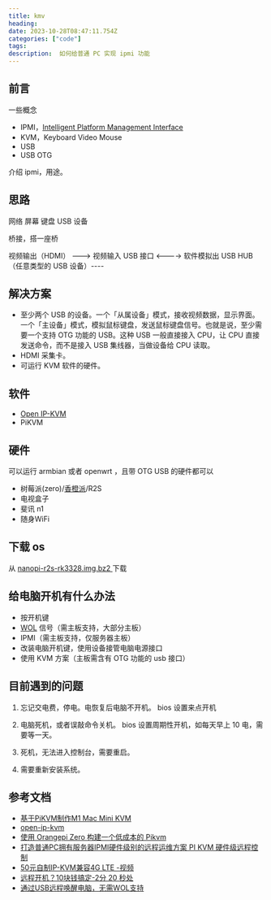 ```yaml
---
title: kmv
heading:  
date: 2023-10-28T08:47:11.754Z
categories: ["code"]
tags: 
description:  如何给普通 PC 实现 ipmi 功能
---
```


## 前言
一些概念
- IPMI，[Intelligent Platform Management Interface](https://www.bilibili.com/video/BV1FQ4y1f7iT/)
- KVM，Keyboard Video Mouse
- USB
- USB OTG



介绍 ipmi，用途。

## 思路
网络
屏幕
键盘
USB 设备

桥接，搭一座桥

视频输出（HDMI） ---> 视频输入
USB 接口 <----> 软件模拟出 USB HUB （任意类型的 USB 设备）----



## 解决方案

- 至少两个 USB 的设备。一个「从属设备」模式，接收视频数据，显示界面。一个「主设备」模式，模拟鼠标键盘，发送鼠标键盘信号。也就是说，至少需要一个支持 OTG 功能的 USB。这种 USB 一般直接接入 CPU，让 CPU 直接发送命令，而不是接入 USB 集线器，当做设备给 CPU 读取。 
- HDMI 采集卡。
- 可运行 KVM 软件的硬件。

## 软件
- [Open IP-KVM](https://github.com/Nihiue/open-ip-kvm)
- PiKVM 

## 硬件
可以运行 armbian 或者 openwrt ，且带 OTG USB 的硬件都可以
- 树莓派(zero)/[香橙派](https://www.bilibili.com/read/cv21169636/)/R2S
- 电视盒子
- 斐讯 n1
- 随身WiFi


## 下载 os
从 [nanopi-r2s-rk3328.img.bz2
](https://github.com/Yura80/os) 下载


## 给电脑开机有什么办法
- 按开机键
- [WOL](https://zhouyuqian.com/2020/04/04/Linux-Wake-on-Lan/) 信号（需主板支持，大部分主板）
- IPMI（需主板支持，仅服务器主板）
- 改装电脑开机键，使用设备接管电脑电源接口
- 使用 KVM 方案（主板需含有 OTG 功能的 usb 接口）

## 目前遇到的问题

1. 忘记交电费，停电。电恢复后电脑不开机。
bios 设置来点开机

2. 电脑死机，或者误敲命令关机。
bios 设置周期性开机，如每天早上 10 电，需要等一天。

3. 死机，无法进入控制台，需要重启。

4. 需要重新安装系统。









## 参考文档
- [基于PiKVM制作M1 Mac Mini KVM](https://blog.cyyself.name/pikvm-m1-mac-mini/)
- [open-ip-kvm](https://github.com/Nihiue/open-ip-kvm)
- [使用 Orangepi Zero 构建一个低成本的 Pikvm](https://www.bilibili.com/read/cv21169636/)
- [打造普通PC拥有服务器IPMI硬件级别的远程运维方案 PI KVM 硬件级远程控制](https://github.com/toss-a/pikvm-armbian/blob/master/README-zh-CN.MD)
- [50元自制IP-KVM兼容4G LTE -视频](https://www.bilibili.com/video/BV1dc411N7zh)
- [远程开机？10块钱搞定-2分 20 秒处](https://www.bilibili.com/video/BV1JX4y1V7mi)
- [通过USB远程唤醒电脑，无需WOL支持](https://www.bilibili.com/video/BV1mz4y1r7EL)









